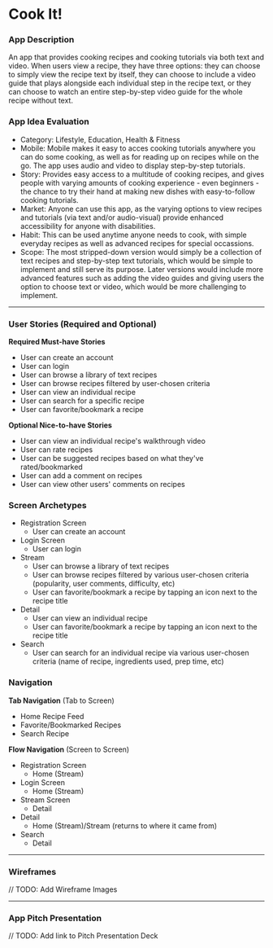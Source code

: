 # Cook It!

### App Description
An app that provides cooking recipes and cooking tutorials via both text and video. When users view a recipe, they have three options: they can choose to simply view the recipe text by itself, they can choose to include a video guide that plays alongside each individual step in the recipe text, or they can choose to watch an entire step-by-step video guide for the whole recipe without text.

### App Idea Evaluation

- Category: Lifestyle, Education, Health & Fitness
- Mobile: Mobile makes it easy to acces cooking tutorials anywhere you can do some cooking, as well as for reading up on recipes while on the go. The app uses audio and video to display step-by-step tutorials.
- Story: Provides easy access to a multitude of cooking recipes, and gives people with varying amounts of cooking experience - even beginners - the chance to try their hand at making new dishes with easy-to-follow cooking tutorials. 
- Market: Anyone can use this app, as the varying options to view recipes and tutorials (via text and/or audio-visual) provide enhanced accessibility for anyone with disabilities.
- Habit: This can be used anytime anyone needs to cook, with simple everyday recipes as well as advanced recipes for special occassions.
- Scope: The most stripped-down version would simply be a collection of text recipes and step-by-step text tutorials, which would be simple to implement and still serve its purpose. Later versions would include more advanced features such as adding the video guides and giving users the option to choose text or video, which would be more challenging to implement.

---

### User Stories (Required and Optional)

**Required Must-have Stories**

* User can create an account
* User can login
* User can browse a library of text recipes
* User can browse recipes filtered by user-chosen criteria
* User can view an individual recipe
* User can search for a specific recipe
* User can favorite/bookmark a recipe

**Optional Nice-to-have Stories**

* User can view an individual recipe's walkthrough video
* User can rate recipes
* User can be suggested recipes based on what they've rated/bookmarked
* User can add a comment on recipes
* User can view other users' comments on recipes

### Screen Archetypes

* Registration Screen
    * User can create an account
* Login Screen
    * User can login
* Stream
    * User can browse a library of text recipes
    * User can browse recipes filtered by various user-chosen criteria (popularity, user comments, difficulty, etc)
    * User can favorite/bookmark a recipe by tapping an icon next to the recipe title
* Detail
    * User can view an individual recipe
    * User can favorite/bookmark a recipe by tapping an icon next to the recipe title
* Search
    * User can search for an individual recipe via various user-chosen criteria (name of recipe, ingredients used, prep time, etc)

### Navigation

**Tab Navigation** (Tab to Screen)

* Home Recipe Feed
* Favorite/Bookmarked Recipes
* Search Recipe

**Flow Navigation** (Screen to Screen)

* Registration Screen
    * Home (Stream)
* Login Screen
    * Home (Stream)
* Stream Screen
    * Detail
* Detail
    * Home (Stream)/Stream (returns to where it came from)
* Search
    * Detail

---

### Wireframes
// TODO: Add Wireframe Images

---

### App Pitch Presentation
// TODO: Add link to Pitch Presentation Deck
